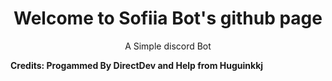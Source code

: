 <h1 align="Center">Welcome to Sofiia Bot's github page</h1>

<div>
  <p align="Center"> A Simple discord Bot </p>
<b align="Center">Credits: Progammed By DirectDev and Help from Huguinkkj</b>
</div>
